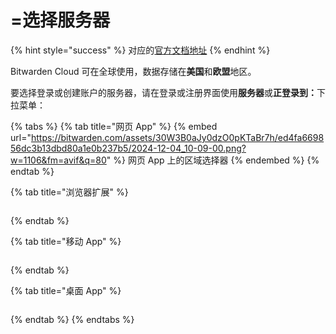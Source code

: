 # =选择服务器

{% hint style="success" %}
对应的[官方文档地址](https://bitwarden.com/help/choose-my-server/)
{% endhint %}

Bitwarden Cloud 可在全球使用，数据存储在**美国**和**欧盟**地区。

要选择登录或创建账户的服务器，请在登录或注册界面使用**服务器**或**正登录到：**&#x4E0B;拉菜单：

{% tabs %}
{% tab title="网页 App" %}
{% embed url="https://bitwarden.com/assets/30W3B0aJy0dzO0pKTaBr7h/ed4fa669856dc3b13dbd80a1e0b237b5/2024-12-04_10-09-00.png?w=1106&fm=avif&q=80" %}
网页 App 上的区域选择器
{% endembed %}
{% endtab %}

{% tab title="浏览器扩展" %}
<figure><img src="https://bitwarden.com/assets/4Kas8J6TjKZWMdaTo7pZMX/7d33be1c411bcf7eaf0816842beb824b/2025-02-18_14-09-00.png?w=873&#x26;fm=avif&#x26;q=80" alt=""><figcaption></figcaption></figure>
{% endtab %}

{% tab title="移动 App" %}
<figure><img src="https://bitwarden.com/assets/753jtQ6dg9u6Rln2A7TF4R/01b3d12d193d8f00432b925c29999d91/2025-02-18_14-18-33.png?w=682&#x26;fm=avif&#x26;q=80" alt=""><figcaption></figcaption></figure>
{% endtab %}

{% tab title="桌面 App" %}
<figure><img src="https://bitwarden.com/assets/3FlU02971dqGGkp86WJJc5/68840c81afe53921ae85e7c0d86041ab/2025-02-18_14-11-00.png?w=805&#x26;fm=avif&#x26;q=80" alt=""><figcaption></figcaption></figure>
{% endtab %}
{% endtabs %}
